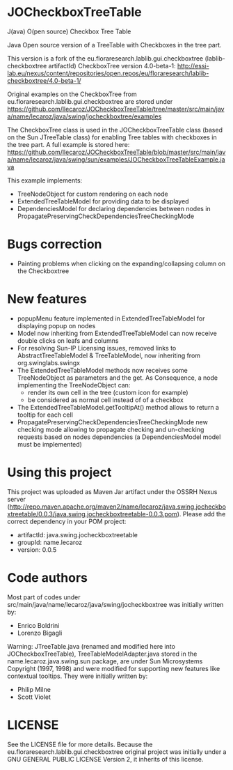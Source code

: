 JOCheckboxTreeTable
===================
J(ava) O(pen source) Checkbox Tree Table

Java Open source version of a TreeTable with Checkboxes in the tree part.

This version is a fork of the eu.floraresearch.lablib.gui.checkboxtree (lablib-checkboxtree artifactId) CheckboxTree version 4.0-beta-1: http://essi-lab.eu/nexus/content/repositories/open.repos/eu/floraresearch/lablib-checkboxtree/4.0-beta-1/

Original examples on the CheckboxTree from eu.floraresearch.lablib.gui.checkboxtree are stored under https://github.com/llecaroz/JOCheckboxTreeTable/tree/master/src/main/java/name/lecaroz/java/swing/jocheckboxtree/examples

The CheckboxTree class is used in the JOCheckboxTreeTable class (based on the Sun JTreeTable class) for enabling Tree tables with checkboxes in the tree part. A full example is stored here: https://github.com/llecaroz/JOCheckboxTreeTable/blob/master/src/main/java/name/lecaroz/java/swing/sun/examples/JOCheckboxTreeTableExample.java

This example implements:
- TreeNodeObject for custom rendering on each node
- ExtendedTreeTableModel for providing data to be displayed
- DependenciesModel for declaring dependencies between nodes in PropagatePreservingCheckDependenciesTreeCheckingMode 

Bugs correction
===============
- Painting problems when clicking on the expanding/collapsing column on the Checkboxtree

New features
============
- popupMenu feature implemented in ExtendedTreeTableModel for displaying popup on nodes 
- Model now inheriting from ExtendedTreeTableModel can now receive double clicks on leafs and columns
- For resolving Sun-IP Licensing issues, removed links to AbstractTreeTableModel & TreeTableModel, now inheriting from org.swinglabs.swingx
- The ExtendedTreeTableModel methods now receives some TreeNodeObject as parameters and the get. As Consequence, a node implementing the TreeNodeObject can:
	- render its own cell in the tree (custom icon for example)
	- be considered as normal cell instead of of a checkbox
- The ExtendedTreeTableModel.getTooltipAt() method allows to return a tooltip for each cell
- PropagatePreservingCheckDependenciesTreeCheckingMode new checking mode allowing to propagate checking and un-checking requests based on nodes dependencies (a DependenciesModel model must be implemented)

Using this project
==================
This project was uploaded as Maven Jar artifact under the OSSRH Nexus server (http://repo.maven.apache.org/maven2/name/lecaroz/java.swing.jocheckboxtreetable/0.0.3/java.swing.jocheckboxtreetable-0.0.3.pom). Please add the correct dependency in your POM project:
- artifactId: java.swing.jocheckboxtreetable
- groupId: name.lecaroz
- version: 0.0.5

Code authors
============
Most part of codes under src/main/java/name/lecaroz/java/swing/jocheckboxtree was initially written by:
- Enrico Boldrini
- Lorenzo Bigagli

Warning:
JTreeTable.java (renamed and modified here into JOCheckboxTreeTable), TreeTableModelAdapter.java stored in the name.lecaroz.java.swing.sun package, are under Sun Microsystems Copyright (1997, 1998) and were modified for supporting new features like contextual tooltips. They were initially written by: 
- Philip Milne
- Scott Violet

LICENSE
=======
See the LICENSE file for more details. Because the eu.floraresearch.lablib.gui.checkboxtree original project was initially under a GNU GENERAL PUBLIC LICENSE Version 2, it inherits of this license.
